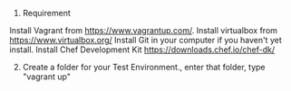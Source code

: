 1. Requirement

Install Vagrant from  https://www.vagrantup.com/.
Install virtualbox from https://www.virtualbox.org/
Install Git in your computer if you haven't yet install.
Install Chef Development Kit  https://downloads.chef.io/chef-dk/

2. Create a folder for your Test Environment., enter that folder, type "vagrant up"
